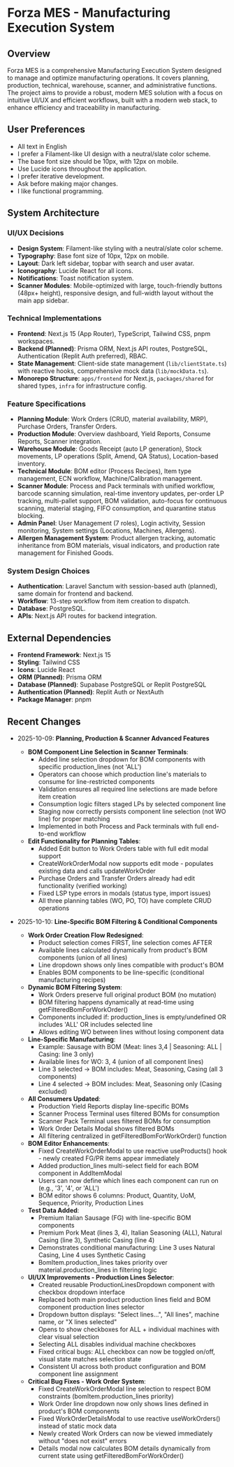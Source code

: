 # Forza MES - Manufacturing Execution System

## Overview
Forza MES is a comprehensive Manufacturing Execution System designed to manage and optimize manufacturing operations. It covers planning, production, technical, warehouse, scanner, and administrative functions. The project aims to provide a robust, modern MES solution with a focus on intuitive UI/UX and efficient workflows, built with a modern web stack, to enhance efficiency and traceability in manufacturing.

## User Preferences
- All text in English
- I prefer a Filament-like UI design with a neutral/slate color scheme.
- The base font size should be 10px, with 12px on mobile.
- Use Lucide icons throughout the application.
- I prefer iterative development.
- Ask before making major changes.
- I like functional programming.

## System Architecture

### UI/UX Decisions
- **Design System**: Filament-like styling with a neutral/slate color scheme.
- **Typography**: Base font size of 10px, 12px on mobile.
- **Layout**: Dark left sidebar, topbar with search and user avatar.
- **Iconography**: Lucide React for all icons.
- **Notifications**: Toast notification system.
- **Scanner Modules**: Mobile-optimized with large, touch-friendly buttons (48px+ height), responsive design, and full-width layout without the main app sidebar.

### Technical Implementations
- **Frontend**: Next.js 15 (App Router), TypeScript, Tailwind CSS, pnpm workspaces.
- **Backend (Planned)**: Prisma ORM, Next.js API routes, PostgreSQL, Authentication (Replit Auth preferred), RBAC.
- **State Management**: Client-side state management (`lib/clientState.ts`) with reactive hooks, comprehensive mock data (`lib/mockData.ts`).
- **Monorepo Structure**: `apps/frontend` for Next.js, `packages/shared` for shared types, `infra` for infrastructure config.

### Feature Specifications
- **Planning Module**: Work Orders (CRUD, material availability, MRP), Purchase Orders, Transfer Orders.
- **Production Module**: Overview dashboard, Yield Reports, Consume Reports, Scanner integration.
- **Warehouse Module**: Goods Receipt (auto LP generation), Stock movements, LP operations (Split, Amend, QA Status), Location-based inventory.
- **Technical Module**: BOM editor (Process Recipes), Item type management, ECN workflow, Machine/Calibration management.
- **Scanner Module**: Process and Pack terminals with unified workflow, barcode scanning simulation, real-time inventory updates, per-order LP tracking, multi-pallet support, BOM validation, auto-focus for continuous scanning, material staging, FIFO consumption, and quarantine status blocking.
- **Admin Panel**: User Management (7 roles), Login activity, Session monitoring, System settings (Locations, Machines, Allergens).
- **Allergen Management System**: Product allergen tracking, automatic inheritance from BOM materials, visual indicators, and production rate management for Finished Goods.

### System Design Choices
- **Authentication**: Laravel Sanctum with session-based auth (planned), same domain for frontend and backend.
- **Workflow**: 13-step workflow from item creation to dispatch.
- **Database**: PostgreSQL.
- **APIs**: Next.js API routes for backend integration.

## External Dependencies
- **Frontend Framework**: Next.js 15
- **Styling**: Tailwind CSS
- **Icons**: Lucide React
- **ORM (Planned)**: Prisma ORM
- **Database (Planned)**: Supabase PostgreSQL or Replit PostgreSQL
- **Authentication (Planned)**: Replit Auth or NextAuth
- **Package Manager**: pnpm

## Recent Changes

- 2025-10-09: **Planning, Production & Scanner Advanced Features**
  - **BOM Component Line Selection in Scanner Terminals**:
    - Added line selection dropdown for BOM components with specific production_lines (not 'ALL')
    - Operators can choose which production line's materials to consume for line-restricted components
    - Validation ensures all required line selections are made before item creation
    - Consumption logic filters staged LPs by selected component line
    - Staging now correctly persists component line selection (not WO line) for proper matching
    - Implemented in both Process and Pack terminals with full end-to-end workflow
  - **Edit Functionality for Planning Tables**:
    - Added Edit button to Work Orders table with full edit modal support
    - CreateWorkOrderModal now supports edit mode - populates existing data and calls updateWorkOrder
    - Purchase Orders and Transfer Orders already had edit functionality (verified working)
    - Fixed LSP type errors in modals (status type, import issues)
    - All three planning tables (WO, PO, TO) have complete CRUD operations

- 2025-10-10: **Line-Specific BOM Filtering & Conditional Components**
  - **Work Order Creation Flow Redesigned**:
    - Product selection comes FIRST, line selection comes AFTER
    - Available lines calculated dynamically from product's BOM components (union of all lines)
    - Line dropdown shows only lines compatible with product's BOM
    - Enables BOM components to be line-specific (conditional manufacturing recipes)
  - **Dynamic BOM Filtering System**:
    - Work Orders preserve full original product BOM (no mutation)
    - BOM filtering happens dynamically at read-time using getFilteredBomForWorkOrder()
    - Components included if: production_lines is empty/undefined OR includes 'ALL' OR includes selected line
    - Allows editing WO between lines without losing component data
  - **Line-Specific Manufacturing**:
    - Example: Sausage with BOM (Meat: lines 3,4 | Seasoning: ALL | Casing: line 3 only)
    - Available lines for WO: 3, 4 (union of all component lines)
    - Line 3 selected → BOM includes: Meat, Seasoning, Casing (all 3 components)
    - Line 4 selected → BOM includes: Meat, Seasoning only (Casing excluded)
  - **All Consumers Updated**:
    - Production Yield Reports display line-specific BOMs
    - Scanner Process Terminal uses filtered BOMs for consumption
    - Scanner Pack Terminal uses filtered BOMs for consumption
    - Work Order Details Modal shows filtered BOMs
    - All filtering centralized in getFilteredBomForWorkOrder() function
  - **BOM Editor Enhancements**:
    - Fixed CreateWorkOrderModal to use reactive useProducts() hook - newly created FG/PR items appear immediately
    - Added production_lines multi-select field for each BOM component in AddItemModal
    - Users can now define which lines each component can run on (e.g., '3', '4', or 'ALL')
    - BOM editor shows 6 columns: Product, Quantity, UoM, Sequence, Priority, Production Lines
  - **Test Data Added**:
    - Premium Italian Sausage (FG) with line-specific BOM components
    - Premium Pork Meat (lines 3, 4), Italian Seasoning (ALL), Natural Casing (line 3), Synthetic Casing (line 4)
    - Demonstrates conditional manufacturing: Line 3 uses Natural Casing, Line 4 uses Synthetic Casing
    - BomItem.production_lines takes priority over material.production_lines in filtering logic
  - **UI/UX Improvements - Production Lines Selector**:
    - Created reusable ProductionLinesDropdown component with checkbox dropdown interface
    - Replaced both main product production lines field and BOM component production lines selector
    - Dropdown button displays: "Select lines...", "All lines", machine name, or "X lines selected"
    - Opens to show checkboxes for ALL + individual machines with clear visual selection
    - Selecting ALL disables individual machine checkboxes
    - Fixed critical bugs: ALL checkbox can now be toggled on/off, visual state matches selection state
    - Consistent UI across both product configuration and BOM component line assignment
  - **Critical Bug Fixes - Work Order System**:
    - Fixed CreateWorkOrderModal line selection to respect BOM constraints (bomItem.production_lines priority)
    - Work Order line dropdown now only shows lines defined in product's BOM components
    - Fixed WorkOrderDetailsModal to use reactive useWorkOrders() instead of static mock data
    - Newly created Work Orders can now be viewed immediately without "does not exist" errors
    - Details modal now calculates BOM details dynamically from current state using getFilteredBomForWorkOrder()